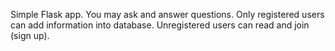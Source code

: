 Simple Flask app.
You may ask and answer questions.
Only registered users can add information into database.
Unregistered users can read and join (sign up).
